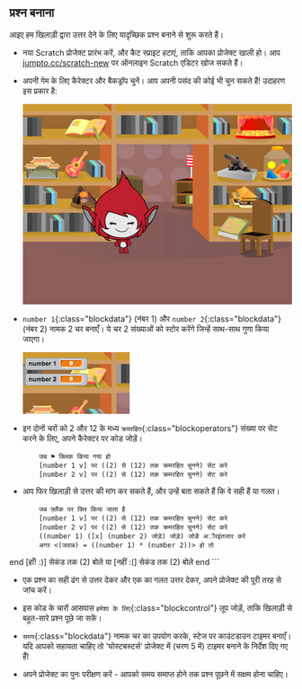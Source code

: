 ## प्रश्न बनाना

आइए हम खिलाड़ी द्वारा उत्तर देने के लिए यादृच्छिक प्रश्न बनाने से शुरू करते हैं।



+ नया Scratch प्रोजेक्ट प्रारंभ करें, और कैट स्प्राइट हटाएं, ताकि आपका प्रोजेक्ट खाली हो। आप <a href="http://jumpto.cc/scratch-new" target="_blank">jumpto.cc/scratch-new</a> पर ऑनलाइन Scratch एडिटर खोज सकते हैं।

+ अपनी गेम के लिए कैरेक्टर और बैकड्रॉप चुनें। आप अपनी पसंद की कोई भी चुन सकते हैं! उदाहरण इस प्रकार है:

	![screenshot](images/brain-setting.png)

+ `number 1`{:class="blockdata"} (नंबर 1) और `number 2`{:class="blockdata"} (नंबर 2) नामक 2 चर बनाएँ। ये चर 2 संख्याओं को स्टोर करेंगे जिन्हें साथ-साथ गुणा किया जाएगा।

	![screenshot](images/brain-variables.png)

+ इन दोनों चरों को 2 और 12 के मध्य `क्रमरहित`{:class="blockoperators"} संख्या पर सेट करने के लिए, अपने कैरेक्टर पर कोड जोड़ें।

	```blocks
		जब ⚑ क्लिक किया गया हो
		[number 1 v] पर ((2) से (12) तक क्रमरहित चुनने) सेट करे
		[number 2 v] पर ((2) से (12) तक क्रमरहित चुनने) सेट करे
	```

+ आप फिर खिलाड़ी से उत्तर की मांग कर सकते हैं, और उन्हें बता सकते हैं कि वे सही हैं या गलत।

	```blocks
		जब फ़्लैक पर क्लि किया जाता है
		[number 1 v] पर ((2) से (12) तक क्रमरहित चुनने) सेट करे
		[number 2 v] पर ((2) से (12) तक क्रमरहित चुनने) सेट करे
		((number 1) ([x] (number 2) जोड़े) जोड़े) जोङें अौरइंतजार करे
		अगर <(जवाब) = ((number 1) * (number 2))> हो तो
end
			[हाँ! :)] सेकंड तक (2) बोले
		या
			[नहीं :(] सेकंड तक (2) बोले
		end
	```

+ एक प्रश्न का सही ढंग से उत्तर देकर और एक का गलत उत्तर देकर, अपने प्रोजेक्ट की पूरी तरह से जांच करें।

+ इस कोड के चारों आसपास `हमेशा के लिए`{:class="blockcontrol"} लूप जोड़ें, ताकि खिलाड़ी से बहुत-सारे प्रश्न पूछे जा सकें।

+ `समय`{:class="blockdata"} नामक चर का उपयोग करके, स्टेज पर काउंटडाउन टाइमर बनाएँ। यदि आपको सहायता चाहिए तो 'घोस्टबस्टर्स' प्रोजेक्ट में (चरण 5 में) टाइमर बनाने के निर्देश दिए गए हैं!

+ अपने प्रोजेक्ट का पुनः परीक्षण करें - आपको समय समाप्त होने तक प्रश्न पूछने में सक्षम होना चाहिए।



